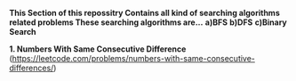 **This Section of this repossitry Contains all kind of searching algorithms related problems These searching algorithms are...**
  **a)BFS**
  **b)DFS**
  **c)Binary Search**


**1. Numbers With Same Consecutive Difference**
(https://leetcode.com/problems/numbers-with-same-consecutive-differences/)

